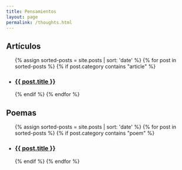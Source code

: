 ```yaml
---
title: Pensamientos
layout: page
permalink: /thoughts.html
---
```


<h2> Artículos </h2>
<ul>
{% assign sorted-posts = site.posts | sort: 'date' %}
{% for post in sorted-posts %}
{% if post.category contains "article" %}
<li>
<h3> <a href="{{ site.url }}{{site.baseurl}}{{ post.url }}">{{ post.title }}</a></h3>	
</li>
{% endif %}
{% endfor %}
</ul>


<h2> Poemas </h2>
<ul>
{% assign sorted-posts = site.posts | sort: 'date' %}
{% for post in sorted-posts %}
{% if post.category contains "poem" %}
<li>
<h3> <a href="{{ site.url }}{{site.baseurl}}{{ post.url }}">{{ post.title }}</a></h3>	
</li>
{% endif %}
{% endfor %}
</ul>
